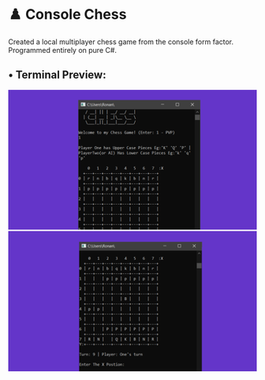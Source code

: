 
# ♟️ Console Chess
Created a local multiplayer chess game from the console form factor. Programmed entirely on pure C#.


## • Terminal Preview:


<p float="left">
  <img src="https://raw.githubusercontent.com/RonanAlmeida/ConsoleChess/master/preview_images/chess1.cf102fc2.png">
<img src="https://raw.githubusercontent.com/RonanAlmeida/ConsoleChess/master/preview_images/chess3.62bf8ad8.png">
 </p>

